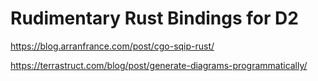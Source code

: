 # Rudimentary Rust Bindings for D2

<https://blog.arranfrance.com/post/cgo-sqip-rust/>

<https://terrastruct.com/blog/post/generate-diagrams-programmatically/>
